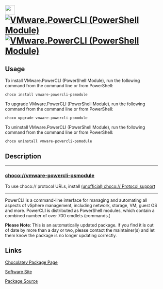 # <img src="https://rawcdn.githack.com/virtualex-itv/chocolatey-packages/914c181e4cbb57c5a417431e8a6555ad6cbde036/icons/vmware-powercli-psmodule.png" width="32" height="32"/> [![VMware.PowerCLI (PowerShell Module)](https://img.shields.io/chocolatey/v/vmware-powercli-psmodule.svg?label=VMware.PowerCLI+(PowerShell+Module))](https://community.chocolatey.org/packages/vmware-powercli-psmodule) [![VMware.PowerCLI (PowerShell Module)](https://img.shields.io/chocolatey/dt/vmware-powercli-psmodule.svg)](https://community.chocolatey.org/packages/vmware-powercli-psmodule)

## Usage

To install VMware.PowerCLI (PowerShell Module), run the following command from the command line or from PowerShell:

```powershell
choco install vmware-powercli-psmodule
```

To upgrade VMware.PowerCLI (PowerShell Module), run the following command from the command line or from PowerShell:

```powershell
choco upgrade vmware-powercli-psmodule
```

To uninstall VMware.PowerCLI (PowerShell Module), run the following command from the command line or from PowerShell:

```powershell
choco uninstall vmware-powercli-psmodule
```

## Description

---

### [choco://vmware-powercli-psmodule](choco://vmware-powercli-psmodule)

To use choco:// protocol URLs, install [(unofficial) choco:// Protocol support](https://chocolatey.org/packages/choco-protocol-support)

---

PowerCLI is a command-line interface for managing and automating all aspects of vSphere management, including network, storage, VM, guest OS and more.  PowerCLI is distributed as PowerShell modules, which contain a combined number of over 700 cmdlets (commands.)

**Please Note**: This is an automatically updated package. If you find it is
out of date by more than a day or two, please contact the maintainer(s) and
let them know the package is no longer updating correctly.

## Links

[Chocolatey Package Page](https://community.chocolatey.org/packages/vmware-powercli-psmodule)

[Software Site](https://developer.vmware.com/powercli)

[Package Source](https://github.com/virtualex-itv/chocolatey-packages/tree/master/automatic/vmware-powercli-psmodule)
